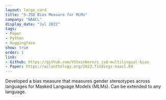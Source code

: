 ```yaml
---
layout: large_card
title: "S-JSD Bias Measure for MLMs"
company: "NAACL"
display_date: "Jul 2022"
tags:
- Paper
- Python
- Huggingface
show: true
order: 1
link:
- Github: https://github.com/VSteinborn/s_jsd-multilingual-bias
- Paper: https://aclanthology.org/2022.findings-naacl.69
---
```


Developed a bias measure that measures gender stereotypes across languages for Masked Language Models (MLMs). Can be extended to any language.
